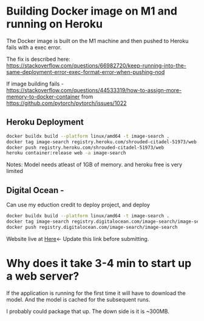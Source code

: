 # Building Docker image on M1 and running on Heroku
The Docker image is built on the M1 machine and then pushed to Heroku fails with a exec error. 

The fix is described here: https://stackoverflow.com/questions/66982720/keep-running-into-the-same-deployment-error-exec-format-error-when-pushing-nod 

If image building fails - https://stackoverflow.com/questions/44533319/how-to-assign-more-memory-to-docker-container from https://github.com/pytorch/pytorch/issues/1022


## Heroku Deployment
```sh
docker buildx build --platform linux/amd64 -t image-search .
docker tag image-search registry.heroku.com/shrouded-citadel-51973/web
docker push registry.heroku.com/shrouded-citadel-51973/web
heroku container:release web -a image-search
```
Notes: Model needs atleast of 1GB of memory. and heroku free is very limited

## Digital Ocean - 
Can use my eduction credit to deploy project, and deploy 
```sh
docker buildx build --platform linux/amd64 -t image-search .
docker tag image-search registry.digitalocean.com/image-search/image-search
docker push registry.digitalocean.com/image-search/image-search
```
Website live at [Here](https://image-search-ntmld.ondigitalocean.app/)<- Update this link before submitting.



# Why does it take 3-4 min to start up a web server?
If the application is running for the first time it will have to download the model. And the model is cached for the subsequent runs.

I probably could package that up. The down side is it is ~300MB.
